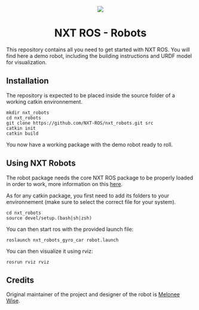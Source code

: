 
<div style="text-align:center">
<img src ="https://avatars0.githubusercontent.com/u/32429642?v=4&s=100" />
<h1>NXT ROS - Robots
</div>

This repository contains all you need to get started with NXT ROS. You will find here a demo robot, including the building instructions and URDF model for visualization.

## Installation

The repository is expected to be placed inside the source folder of a working catkin environnement.

```
mkdir nxt_robots
cd nxt_robots
git clone https://github.com/NXT-ROS/nxt_robots.git src
catkin init
catkin build
```

You now have a working package with the demo robot ready to roll.

## Using NXT Robots

The robot package needs the core NXT ROS package to be properly loaded in order to work, more information on this [here](https://github.com/NXT-ROS/nxt).

As for any catkin package, you first need to add its folders to your environnement (make sure to select the correct file for your system).

```
cd nxt_robots
source devel/setup.(bash|sh|zsh)
```

You can then start ros with the provided launch file:

```
roslaunch nxt_robots_gyro_car robot.launch
```

You can then visualize it using rviz:

```
rosrun rviz rviz
```

## Credits

Original maintainer of the project and designer of the robot is [Melonee Wise](https://github.com/mmwise).